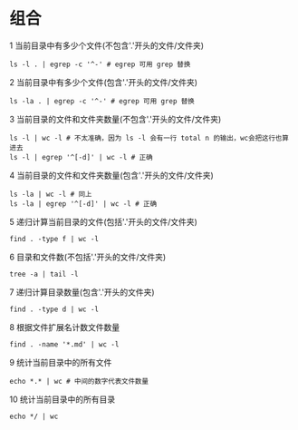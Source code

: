 # 组合

1 当前目录中有多少个文件(不包含'.'开头的文件/文件夹)

```shell
ls -l . | egrep -c '^-' # egrep 可用 grep 替换
```

2 当前目录中有多少个文件(包含'.'开头的文件/文件夹)

```shell
ls -la . | egrep -c '^-' # egrep 可用 grep 替换
```

3 当前目录的文件和文件夹数量(不包含'.'开头的文件/文件夹)

```shell
ls -l | wc -l # 不太准确，因为 ls -l 会有一行 total n 的输出，wc会把这行也算进去
ls -l | egrep '^[-d]' | wc -l # 正确
```

4 当前目录的文件和文件夹数量(包含'.'开头的文件/文件夹)

```shell
ls -la | wc -l # 同上
ls -la | egrep '^[-d]' | wc -l # 正确
```

5 递归计算当前目录的文件(包括'.'开头的文件/文件夹)

```shell
find . -type f | wc -l
```

6 目录和文件数(不包括'.'开头的文件/文件夹)

```shell
tree -a | tail -l
```

7 递归计算目录数量(包含'.'开头的文件夹)

```shell
find . -type d | wc -l
```

8 根据文件扩展名计数文件数量

```shell
find . -name '*.md' | wc -l
```

9 统计当前目录中的所有文件

```shell
echo *.* | wc # 中间的数字代表文件数量
```

10 统计当前目录中的所有目录

```shell
echo */ | wc
```
